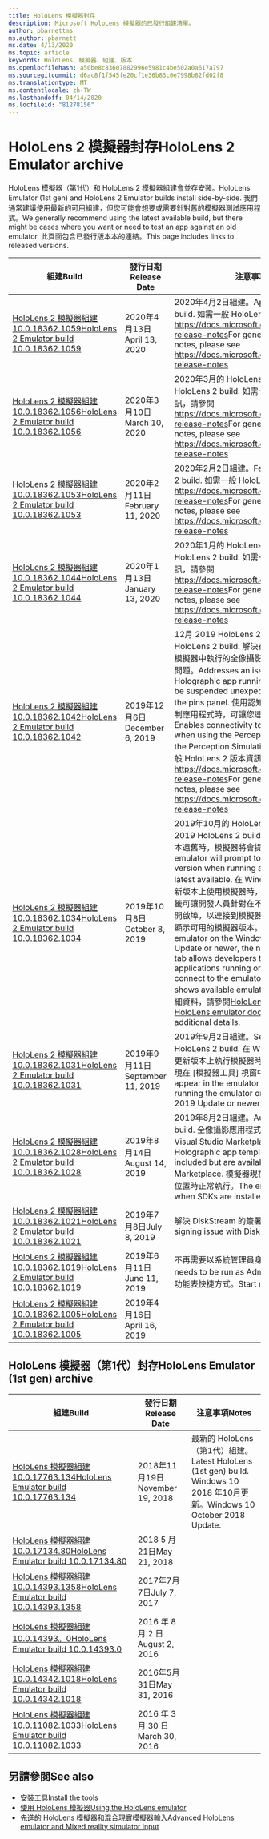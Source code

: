 ```yaml
---
title: HoloLens 模擬器封存
description: Microsoft HoloLens 模擬器的已發行組建清單。
author: pbarnettms
ms.author: pbarnett
ms.date: 4/13/2020
ms.topic: article
keywords: HoloLens、模擬器、組建、版本
ms.openlocfilehash: a50be8c83607882996e5981c4be502a0a617a797
ms.sourcegitcommit: d6ac8f1f545fe20cf1e36b83c0e7998b82fd02f8
ms.translationtype: MT
ms.contentlocale: zh-TW
ms.lasthandoff: 04/14/2020
ms.locfileid: "81278156"
---
```

# <a name="hololens-2-emulator-archive"></a><span data-ttu-id="4a435-104">HoloLens 2 模擬器封存</span><span class="sxs-lookup"><span data-stu-id="4a435-104">HoloLens 2 Emulator archive</span></span>

<span data-ttu-id="4a435-105">HoloLens 模擬器（第1代）和 HoloLens 2 模擬器組建會並存安裝。</span><span class="sxs-lookup"><span data-stu-id="4a435-105">HoloLens Emulator (1st gen) and HoloLens 2 Emulator builds install side-by-side.</span></span> <span data-ttu-id="4a435-106">我們通常建議使用最新的可用組建，但您可能會想要或需要針對舊的模擬器測試應用程式。</span><span class="sxs-lookup"><span data-stu-id="4a435-106">We generally recommend using the latest available build, but there might be cases where you want or need to test an app against an old emulator.</span></span> <span data-ttu-id="4a435-107">此頁面包含已發行版本本的連結。</span><span class="sxs-lookup"><span data-stu-id="4a435-107">This page includes links to released versions.</span></span>

|  <span data-ttu-id="4a435-108">組建</span><span class="sxs-lookup"><span data-stu-id="4a435-108">Build</span></span> |  <span data-ttu-id="4a435-109">發行日期</span><span class="sxs-lookup"><span data-stu-id="4a435-109">Release Date</span></span> |  <span data-ttu-id="4a435-110">注意事項</span><span class="sxs-lookup"><span data-stu-id="4a435-110">Notes</span></span> | 
|----------|----------|----------|
|  [<span data-ttu-id="4a435-111">HoloLens 2 模擬器組建10.0.18362.1059</span><span class="sxs-lookup"><span data-stu-id="4a435-111">HoloLens 2 Emulator build 10.0.18362.1059</span></span>](https://go.microsoft.com/fwlink/?linkid=2126826) | <span data-ttu-id="4a435-112">2020年4月13日</span><span class="sxs-lookup"><span data-stu-id="4a435-112">April 13, 2020</span></span> | <span data-ttu-id="4a435-113">2020年4月2日組建。</span><span class="sxs-lookup"><span data-stu-id="4a435-113">April 2020 HoloLens 2 build.</span></span>  <span data-ttu-id="4a435-114">如需一般 HoloLens 2 版本資訊，請參閱 https://docs.microsoft.com/hololens/hololens-release-notes</span><span class="sxs-lookup"><span data-stu-id="4a435-114">For general HoloLens 2 release notes, please see https://docs.microsoft.com/hololens/hololens-release-notes</span></span> |
|  [<span data-ttu-id="4a435-115">HoloLens 2 模擬器組建10.0.18362.1056</span><span class="sxs-lookup"><span data-stu-id="4a435-115">HoloLens 2 Emulator build 10.0.18362.1056</span></span>](https://go.microsoft.com/fwlink/?linkid=2121323) | <span data-ttu-id="4a435-116">2020年3月10日</span><span class="sxs-lookup"><span data-stu-id="4a435-116">March 10, 2020</span></span> | <span data-ttu-id="4a435-117">2020年3月的 HoloLens 2 組建。</span><span class="sxs-lookup"><span data-stu-id="4a435-117">March 2020 HoloLens 2 build.</span></span>  <span data-ttu-id="4a435-118">如需一般 HoloLens 2 版本資訊，請參閱 https://docs.microsoft.com/hololens/hololens-release-notes</span><span class="sxs-lookup"><span data-stu-id="4a435-118">For general HoloLens 2 release notes, please see https://docs.microsoft.com/hololens/hololens-release-notes</span></span> |
|  [<span data-ttu-id="4a435-119">HoloLens 2 模擬器組建10.0.18362.1053</span><span class="sxs-lookup"><span data-stu-id="4a435-119">HoloLens 2 Emulator build 10.0.18362.1053</span></span>](https://go.microsoft.com/fwlink/?linkid=2118321) | <span data-ttu-id="4a435-120">2020年2月11日</span><span class="sxs-lookup"><span data-stu-id="4a435-120">February 11, 2020</span></span> | <span data-ttu-id="4a435-121">2020年2月2日組建。</span><span class="sxs-lookup"><span data-stu-id="4a435-121">February 2020 HoloLens 2 build.</span></span>  <span data-ttu-id="4a435-122">如需一般 HoloLens 2 版本資訊，請參閱 https://docs.microsoft.com/hololens/hololens-release-notes</span><span class="sxs-lookup"><span data-stu-id="4a435-122">For general HoloLens 2 release notes, please see https://docs.microsoft.com/hololens/hololens-release-notes</span></span> |
|  [<span data-ttu-id="4a435-123">HoloLens 2 模擬器組建10.0.18362.1044</span><span class="sxs-lookup"><span data-stu-id="4a435-123">HoloLens 2 Emulator build 10.0.18362.1044</span></span>](https://go.microsoft.com/fwlink/?linkid=2114824) | <span data-ttu-id="4a435-124">2020年1月13日</span><span class="sxs-lookup"><span data-stu-id="4a435-124">January 13, 2020</span></span> | <span data-ttu-id="4a435-125">2020年1月的 HoloLens 2 組建。</span><span class="sxs-lookup"><span data-stu-id="4a435-125">January 2020 HoloLens 2 build.</span></span>  <span data-ttu-id="4a435-126">如需一般 HoloLens 2 版本資訊，請參閱 https://docs.microsoft.com/hololens/hololens-release-notes</span><span class="sxs-lookup"><span data-stu-id="4a435-126">For general HoloLens 2 release notes, please see https://docs.microsoft.com/hololens/hololens-release-notes</span></span> |
|  [<span data-ttu-id="4a435-127">HoloLens 2 模擬器組建10.0.18362.1042</span><span class="sxs-lookup"><span data-stu-id="4a435-127">HoloLens 2 Emulator build 10.0.18362.1042</span></span>](https://go.microsoft.com/fwlink/?linkid=2112589) | <span data-ttu-id="4a435-128">2019年12月6日</span><span class="sxs-lookup"><span data-stu-id="4a435-128">December 6, 2019</span></span> | <span data-ttu-id="4a435-129">12月 2019 HoloLens 2 組建。</span><span class="sxs-lookup"><span data-stu-id="4a435-129">December 2019 HoloLens 2 build.</span></span>  <span data-ttu-id="4a435-130">解決在顯示 [針腳] 面板時，在模擬器中執行的全像攝影應用程式不會意外暫停的問題。</span><span class="sxs-lookup"><span data-stu-id="4a435-130">Addresses an issue where a Holographic app running in the emulator will be suspended unexpectedly when displaying the pins panel.</span></span>  <span data-ttu-id="4a435-131">使用認知模擬 API 或感知模擬控制應用程式時，可讓您連接到遠端模擬器。</span><span class="sxs-lookup"><span data-stu-id="4a435-131">Enables connectivity to a remote emulator when using the Perception Simulation API or the Perception Simulation Control app.</span></span>  <span data-ttu-id="4a435-132">如需一般 HoloLens 2 版本資訊，請參閱 https://docs.microsoft.com/hololens/hololens-release-notes</span><span class="sxs-lookup"><span data-stu-id="4a435-132">For general HoloLens 2 release notes, please see https://docs.microsoft.com/hololens/hololens-release-notes</span></span> |
|  [<span data-ttu-id="4a435-133">HoloLens 2 模擬器組建10.0.18362.1034</span><span class="sxs-lookup"><span data-stu-id="4a435-133">HoloLens 2 Emulator build 10.0.18362.1034</span></span>](https://go.microsoft.com/fwlink/?linkid=2106649) | <span data-ttu-id="4a435-134">2019年10月8日</span><span class="sxs-lookup"><span data-stu-id="4a435-134">October 8, 2019</span></span> | <span data-ttu-id="4a435-135">2019年10月的 HoloLens 2 組建。</span><span class="sxs-lookup"><span data-stu-id="4a435-135">October 2019 HoloLens 2 build.</span></span>  <span data-ttu-id="4a435-136">當執行的版本比最新版本還舊時，模擬器將會提示更新為新的版本。</span><span class="sxs-lookup"><span data-stu-id="4a435-136">The emulator will prompt to update to a new version when running a version older than the latest available.</span></span>  <span data-ttu-id="4a435-137">在 Windows 10 2019 更新或更新版本上使用模擬器時，新的 [NAT 設定] 索引標籤可讓開發人員針對在不同裝置上執行的應用程式開啟埠，以連接到模擬器，而 [更新] 索引標籤會顯示可用的模擬器版本。</span><span class="sxs-lookup"><span data-stu-id="4a435-137">When using the emulator on the Windows 10 May 2019 Update or newer, the new NAT Configuration tab allows developers to open ports for applications running on separate devices to connect to the emulator and the Updates tab shows available emulator versions.</span></span>  <span data-ttu-id="4a435-138">如需其他詳細資料，請參閱[HoloLens 模擬器檔](using-the-hololens-emulator.md)。</span><span class="sxs-lookup"><span data-stu-id="4a435-138">See the [HoloLens emulator documentation](using-the-hololens-emulator.md) for additional details.</span></span> |
|  [<span data-ttu-id="4a435-139">HoloLens 2 模擬器組建10.0.18362.1031</span><span class="sxs-lookup"><span data-stu-id="4a435-139">HoloLens 2 Emulator build 10.0.18362.1031</span></span>](https://go.microsoft.com/fwlink/?linkid=2103724) | <span data-ttu-id="4a435-140">2019年9月11日</span><span class="sxs-lookup"><span data-stu-id="4a435-140">September 11, 2019</span></span> | <span data-ttu-id="4a435-141">2019年9月2日組建。</span><span class="sxs-lookup"><span data-stu-id="4a435-141">September 2019 HoloLens 2 build.</span></span>  <span data-ttu-id="4a435-142">在 Windows 10 2019 更新或更新版本上執行模擬器時，[網路] 索引標籤會出現在 [模擬器工具] 視窗中。</span><span class="sxs-lookup"><span data-stu-id="4a435-142">The Network tab will appear in the emulator Tools window when running the emulator on the Windows 10 May 2019 Update or newer.</span></span> |
|  [<span data-ttu-id="4a435-143">HoloLens 2 模擬器組建10.0.18362.1028</span><span class="sxs-lookup"><span data-stu-id="4a435-143">HoloLens 2 Emulator build 10.0.18362.1028</span></span>](https://go.microsoft.com/fwlink/?linkid=2101019) | <span data-ttu-id="4a435-144">2019年8月14日</span><span class="sxs-lookup"><span data-stu-id="4a435-144">August 14, 2019</span></span> | <span data-ttu-id="4a435-145">2019年8月2日組建。</span><span class="sxs-lookup"><span data-stu-id="4a435-145">August 2019 HoloLens 2 build.</span></span>  <span data-ttu-id="4a435-146">全像攝影應用程式範本已不再包含，但可在 Visual Studio Marketplace 中使用。</span><span class="sxs-lookup"><span data-stu-id="4a435-146">Holographic app templates are no longer included but are available in the Visual Studio Marketplace.</span></span>  <span data-ttu-id="4a435-147">模擬器現在可以在 Sdk 安裝到自訂位置時正常執行。</span><span class="sxs-lookup"><span data-stu-id="4a435-147">The emulator will now work when SDKs are installed to a custom location.</span></span> |
|  [<span data-ttu-id="4a435-148">HoloLens 2 模擬器組建10.0.18362.1021</span><span class="sxs-lookup"><span data-stu-id="4a435-148">HoloLens 2 Emulator build 10.0.18362.1021</span></span>](https://go.microsoft.com/fwlink/?linkid=2098508) | <span data-ttu-id="4a435-149">2019年7月8日</span><span class="sxs-lookup"><span data-stu-id="4a435-149">July 8, 2019</span></span> | <span data-ttu-id="4a435-150">解決 DiskStream 的簽署問題</span><span class="sxs-lookup"><span data-stu-id="4a435-150">Addresses a signing issue with DiskStream.dll</span></span> |
|  [<span data-ttu-id="4a435-151">HoloLens 2 模擬器組建10.0.18362.1019</span><span class="sxs-lookup"><span data-stu-id="4a435-151">HoloLens 2 Emulator build 10.0.18362.1019</span></span>](https://go.microsoft.com/fwlink/?linkid=2095316) | <span data-ttu-id="4a435-152">2019年6月11日</span><span class="sxs-lookup"><span data-stu-id="4a435-152">June 11, 2019</span></span> | <span data-ttu-id="4a435-153">不再需要以系統管理員身分執行。</span><span class="sxs-lookup"><span data-stu-id="4a435-153">No longer needs to be run as Administrator.</span></span>  <span data-ttu-id="4a435-154">已加入 [開始] 功能表快捷方式。</span><span class="sxs-lookup"><span data-stu-id="4a435-154">Start menu shortcut added.</span></span> |
|  [<span data-ttu-id="4a435-155">HoloLens 2 模擬器組建10.0.18362.1005</span><span class="sxs-lookup"><span data-stu-id="4a435-155">HoloLens 2 Emulator build 10.0.18362.1005</span></span>](https://go.microsoft.com/fwlink/?linkid=2087187) | <span data-ttu-id="4a435-156">2019年4月16日</span><span class="sxs-lookup"><span data-stu-id="4a435-156">April 16, 2019</span></span> |  |

## <a name="hololens-emulator-1st-gen-archive"></a><span data-ttu-id="4a435-157">HoloLens 模擬器（第1代）封存</span><span class="sxs-lookup"><span data-stu-id="4a435-157">HoloLens Emulator (1st gen) archive</span></span>

|  <span data-ttu-id="4a435-158">組建</span><span class="sxs-lookup"><span data-stu-id="4a435-158">Build</span></span> |  <span data-ttu-id="4a435-159">發行日期</span><span class="sxs-lookup"><span data-stu-id="4a435-159">Release Date</span></span> |  <span data-ttu-id="4a435-160">注意事項</span><span class="sxs-lookup"><span data-stu-id="4a435-160">Notes</span></span> | 
|----------|----------|----------|
|  [<span data-ttu-id="4a435-161">HoloLens 模擬器組建10.0.17763.134</span><span class="sxs-lookup"><span data-stu-id="4a435-161">HoloLens Emulator build 10.0.17763.134</span></span>](https://go.microsoft.com/fwlink/?linkid=2065980) | <span data-ttu-id="4a435-162">2018年11月19日</span><span class="sxs-lookup"><span data-stu-id="4a435-162">November 19, 2018</span></span> | <span data-ttu-id="4a435-163">最新的 HoloLens （第1代）組建。</span><span class="sxs-lookup"><span data-stu-id="4a435-163">Latest HoloLens (1st gen) build.</span></span> <span data-ttu-id="4a435-164">Windows 10 2018 年10月更新。</span><span class="sxs-lookup"><span data-stu-id="4a435-164">Windows 10 October 2018 Update.</span></span> |
|  [<span data-ttu-id="4a435-165">HoloLens 模擬器組建10.0.17134.80</span><span class="sxs-lookup"><span data-stu-id="4a435-165">HoloLens Emulator build 10.0.17134.80</span></span>](https://go.microsoft.com/fwlink/?linkid=874531) | <span data-ttu-id="4a435-166">2018 5 月21日</span><span class="sxs-lookup"><span data-stu-id="4a435-166">May 21, 2018</span></span> | 
|  [<span data-ttu-id="4a435-167">HoloLens 模擬器組建10.0.14393.1358</span><span class="sxs-lookup"><span data-stu-id="4a435-167">HoloLens Emulator build 10.0.14393.1358</span></span>](https://go.microsoft.com/fwlink/?linkid=852626) |  <span data-ttu-id="4a435-168">2017年7月7日</span><span class="sxs-lookup"><span data-stu-id="4a435-168">July 7, 2017</span></span> |
|  [<span data-ttu-id="4a435-169">HoloLens 模擬器組建10.0.14393。0</span><span class="sxs-lookup"><span data-stu-id="4a435-169">HoloLens Emulator build 10.0.14393.0</span></span>](https://go.microsoft.com/fwlink/?LinkID=823018) |  <span data-ttu-id="4a435-170">2016 年 8 月 2 日</span><span class="sxs-lookup"><span data-stu-id="4a435-170">August 2, 2016</span></span> |
|  [<span data-ttu-id="4a435-171">HoloLens 模擬器組建10.0.14342.1018</span><span class="sxs-lookup"><span data-stu-id="4a435-171">HoloLens Emulator build 10.0.14342.1018</span></span>](https://go.microsoft.com/fwlink/?LinkID=823018) |  <span data-ttu-id="4a435-172">2016年5月31日</span><span class="sxs-lookup"><span data-stu-id="4a435-172">May 31, 2016</span></span> |
|  [<span data-ttu-id="4a435-173">HoloLens 模擬器組建10.0.11082.1033</span><span class="sxs-lookup"><span data-stu-id="4a435-173">HoloLens Emulator build 10.0.11082.1033</span></span>](https://go.microsoft.com/fwlink/?LinkID=724053) |  <span data-ttu-id="4a435-174">2016 年 3 月 30 日</span><span class="sxs-lookup"><span data-stu-id="4a435-174">March 30, 2016</span></span> |

## <a name="see-also"></a><span data-ttu-id="4a435-175">另請參閱</span><span class="sxs-lookup"><span data-stu-id="4a435-175">See also</span></span>
* [<span data-ttu-id="4a435-176">安裝工具</span><span class="sxs-lookup"><span data-stu-id="4a435-176">Install the tools</span></span>](install-the-tools.md)
* [<span data-ttu-id="4a435-177">使用 HoloLens 模擬器</span><span class="sxs-lookup"><span data-stu-id="4a435-177">Using the HoloLens emulator</span></span>](using-the-hololens-emulator.md)
* [<span data-ttu-id="4a435-178">先進的 HoloLens 模擬器和混合現實模擬器輸入</span><span class="sxs-lookup"><span data-stu-id="4a435-178">Advanced HoloLens emulator and Mixed reality simulator input</span></span>](advanced-hololens-emulator-and-mixed-reality-simulator-input.md)

